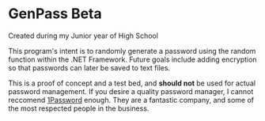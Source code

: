 # GenPass Beta

Created during my Junior year of High School

This program's intent is to randomly generate a password using the random function within the .NET Framework. Future goals include adding encryption so that passwords can later be saved to text files.

This is a proof of concept and a test bed, and **should not** be used for actual password management. If you desire a quality password manager, I cannot reccomend [1Password](https://1password.com) enough. They are a fantastic company, and some of the most respected people in the business.